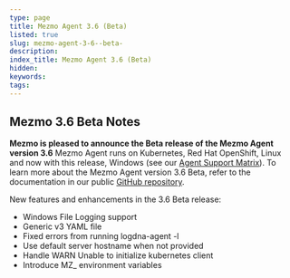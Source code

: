 ```yaml
---
type: page
title: Mezmo Agent 3.6 (Beta)
listed: true
slug: mezmo-agent-3-6--beta-
description: 
index_title: Mezmo Agent 3.6 (Beta)
hidden: 
keywords: 
tags: 
---
```


## Mezmo 3.6 Beta Notes

**Mezmo is pleased to announce the Beta release of the Mezmo Agent version 3.6** Mezmo Agent runs on Kubernetes, Red Hat OpenShift, Linux and now with this release, Windows (see our [Agent Support Matrix](https://docs.mezmo.com/docs/mezmo-agent-support-matrix)). To learn more about the Mezmo Agent version 3.6 Beta, refer to the documentation in our public [GitHub repository](https://github.com/logdna/logdna-agent-v2/tree/3.6.0-beta.2).

New features and enhancements in the 3.6 Beta release:

- Windows File Logging support
- Generic v3 YAML file
- Fixed errors from running logdna-agent -l
- Use default server hostname when not provided
- Handle WARN Unable to initialize kubernetes client
- Introduce MZ_ environment variables